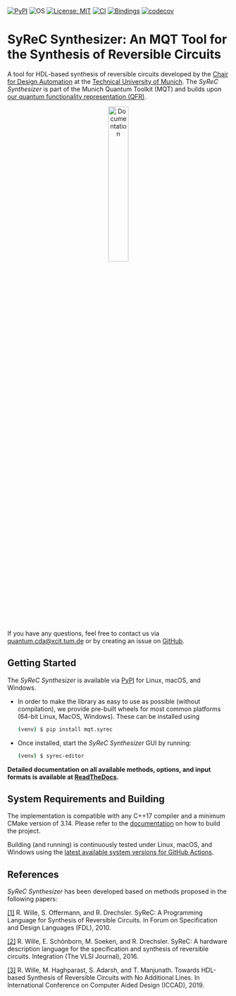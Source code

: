 [![PyPI](https://img.shields.io/pypi/v/mqt.syrec?logo=pypi&style=flat-square)](https://pypi.org/project/mqt.syrec/)
![OS](https://img.shields.io/badge/os-linux%20%7C%20macos%20%7C%20windows-blue?style=flat-square)
[![License: MIT](https://img.shields.io/badge/license-MIT-blue.svg?style=flat-square)](https://opensource.org/licenses/MIT)
[![CI](https://img.shields.io/github/workflow/status/cda-tum/syrec/CI?style=flat-square&logo=github&label=c%2B%2B)](https://github.com/cda-tum/syrec/actions/workflows/ci.yml)
[![Bindings](https://img.shields.io/github/workflow/status/cda-tum/syrec/Deploy%20to%20PyPI?style=flat-square&logo=github&label=python)](https://github.com/cda-tum/syrec/actions/workflows/deploy.yml)
[![codecov](https://img.shields.io/codecov/c/github/cda-tum/syrec?style=flat-square&logo=codecov)](https://codecov.io/gh/cda-tum/syrec)

# SyReC Synthesizer: An MQT Tool for the Synthesis of Reversible Circuits

A tool for HDL-based synthesis of reversible circuits developed by the [Chair for Design Automation](https://www.cda.cit.tum.de/) at the [Technical University of Munich](https://www.tum.de/).
The _SyReC Synthesizer_ is part of the Munich Quantum Toolkit (MQT) and builds upon [our quantum functionality representation (QFR)](https://github.com/cda-tum/qfr).

<p align="center">
  <a href="https://syrec.readthedocs.io/en/latest/">
  <img width=30% src="https://img.shields.io/badge/documentation-blue?style=for-the-badge&logo=read%20the%20docs" alt="Documentation" />
  </a>
</p>

If you have any questions, feel free to contact us via [quantum.cda@xcit.tum.de](mailto:quantum.cda@xcit.tum.de) or by creating an issue on [GitHub](https://github.com/cda-tum/syrec/issues).

## Getting Started

The _SyReC Synthesizer_ is available via [PyPI](https://pypi.org/project/mqt.syrec/) for Linux, macOS, and Windows.

- In order to make the library as easy to use as possible (without compilation), we provide pre-built wheels for most common platforms (64-bit Linux, MacOS, Windows). These can be installed using
  ```bash
  (venv) $ pip install mqt.syrec
  ```
- Once installed, start the _SyReC Synthesizer_ GUI by running:
  ```bash
  (venv) $ syrec-editor
  ```

**Detailed documentation on all available methods, options, and input formats is available at [ReadTheDocs](https://syrec.readthedocs.io/en/latest/).**

## System Requirements and Building

The implementation is compatible with any C++17 compiler and a minimum CMake version of 3.14.
Please refer to the [documentation](https://syrec.readthedocs.io/en/latest/) on how to build the project.

Building (and running) is continuously tested under Linux, macOS, and Windows using the [latest available system versions for GitHub Actions](https://github.com/actions/virtual-environments).

## References

_SyReC Synthesizer_ has been developed based on methods proposed in the following papers:

[[1]](http://www.informatik.uni-bremen.de/agra/doc/konf/10_syrec_reversible_hardware_language.pdf)
R. Wille, S. Offermann, and R. Drechsler. SyReC: A Programming Language for Synthesis of Reversible Circuits. In Forum on Specification and Design Languages (FDL), 2010.

[[2]](https://www.sciencedirect.com/science/article/abs/pii/S016792601500125X?via%3Dihub)
R. Wille, E. Schönborn, M. Soeken, and R. Drechsler. SyReC: A hardware description language for the specification and synthesis of reversible circuits. Integration (The VLSI Journal), 2016.

[[3]](https://www.cda.cit.tum.de/files/eda/2019_iccad_hdl_based_reversible_circuit_synthesis_without_additional_lines.pdf)
R. Wille, M. Haghparast, S. Adarsh, and T. Manjunath. Towards HDL-based Synthesis of Reversible Circuits with No Additional Lines. In International Conference on Computer Aided Design (ICCAD), 2019.

